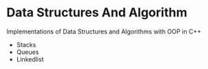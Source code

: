 # Data Structures And Algorithm
 Implementations of Data Structures and Algorithms with OOP in C++

 - Stacks
 - Queues
 - Linkedlist
